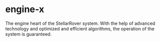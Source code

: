 # engine-x
The engine heart of the StellarRover system. With the help of advanced technology and optimized and efficient algorithms, the operation of the system is guaranteed.
